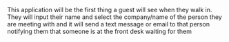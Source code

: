 This application will be the first thing a guest will see when they walk in. They will input their name and select the company/name of the person they are meeting with and it will send a text message or email to that person notifying them that someone is at the front desk waiting for them
